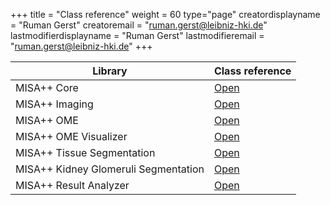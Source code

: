 +++
title = "Class reference"
weight = 60
type="page"
creatordisplayname = "Ruman Gerst"
creatoremail = "ruman.gerst@leibniz-hki.de"
lastmodifierdisplayname = "Ruman Gerst"
lastmodifieremail = "ruman.gerst@leibniz-hki.de"
+++

| Library                              | Class reference                                                    |
| ------------------------------------ | ------------------------------------------------------------------ |
| MISA++ Core                          | <a href="/docs/misaxx-core" target="_blank"> Open </a>             |
| MISA++ Imaging                       | <a href="/docs/misaxx-imaging" target="_blank"> Open </a>          |
| MISA++ OME                           | <a href="/docs/misaxx-ome" target="_blank"> Open </a>              |
| MISA++ OME Visualizer                | <a href="/docs/misaxx-ome-visualizer" target="_blank"> Open </a>   |
| MISA++ Tissue Segmentation           | <a href="/docs/misaxx-tissue" target="_blank"> Open </a>           |
| MISA++ Kidney Glomeruli Segmentation | <a href="/docs/misaxx-kidney-glomeruli" target="_blank"> Open </a> |
| MISA++ Result Analyzer               | <a href="/docs/misaxx-analyzer" target="_blank"> Open </a>         |
